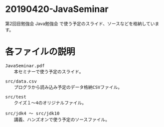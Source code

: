 # 20190420-JavaSeminar

第2回目勉強会 Java勉強会 で使う予定のスライド、ソースなどを格納しています。

# 各ファイルの説明

<pre>
JavaSeminar.pdf
　　本セミナーで使う予定のスライド。
</pre>

<pre>
src/data.csv
　　プログラから読み込み予定のデータ格納CSVファイル。
</pre>

<pre>
src/test
　　クイズ１〜4のオリジナルファイル。
</pre>

<pre>
src/jdk4 〜 src/jdk10
　　講義、ハンズオンで使う予定のソースファイル。
</pre>
